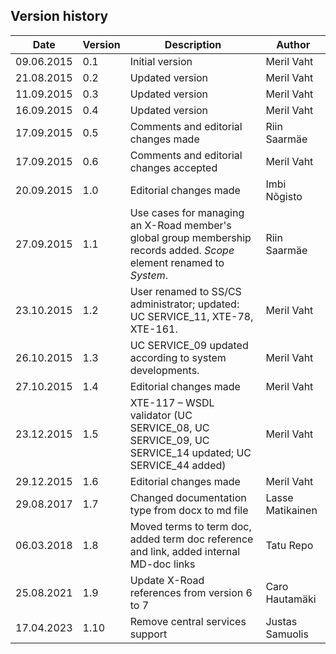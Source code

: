 ## Version history


| Date       | Version | Description                                                                                                           | Author           |
|------------|---------|-----------------------------------------------------------------------------------------------------------------------|------------------|
| 09.06.2015 | 0.1     | Initial version                                                                                                       | Meril Vaht       |
| 21.08.2015 | 0.2     | Updated version                                                                                                       | Meril Vaht       |
| 11.09.2015 | 0.3     | Updated version                                                                                                       | Meril Vaht       |
| 16.09.2015 | 0.4     | Updated version                                                                                                       | Meril Vaht       |
| 17.09.2015 | 0.5     | Comments and editorial changes made                                                                                   | Riin Saarmäe     |
| 17.09.2015 | 0.6     | Comments and editorial changes accepted                                                                               | Meril Vaht       |
| 20.09.2015 | 1.0     | Editorial changes made                                                                                                | Imbi Nõgisto     |
| 27.09.2015 | 1.1     | Use cases for managing an X-Road member's global group membership records added. *Scope* element renamed to *System*. | Riin Saarmäe     |
| 23.10.2015 | 1.2     | User renamed to SS/CS administrator; updated: UC SERVICE\_11, XTE-78, XTE-161.                                        | Meril Vaht       |
| 26.10.2015 | 1.3     | UC SERVICE\_09 updated according to system developments.                                                              | Meril Vaht       |
| 27.10.2015 | 1.4     | Editorial changes made                                                                                                | Meril Vaht       |
| 23.12.2015 | 1.5     | XTE-117 – WSDL validator (UC SERVICE\_08, UC SERVICE\_09, UC SERVICE\_14 updated; UC SERVICE\_44 added)               | Meril Vaht       |
| 29.12.2015 | 1.6     | Editorial changes made                                                                                                | Meril Vaht       |
| 29.08.2017 | 1.7     | Changed documentation type from docx to md file                                                                       | Lasse Matikainen |
| 06.03.2018 | 1.8     | Moved terms to term doc, added term doc reference and link, added internal MD-doc links                               | Tatu Repo        |
| 25.08.2021 | 1.9     | Update X-Road references from version 6 to 7                                                                          | Caro Hautamäki   |
| 17.04.2023 | 1.10    | Remove central services support                                                                                       | Justas Samuolis  |